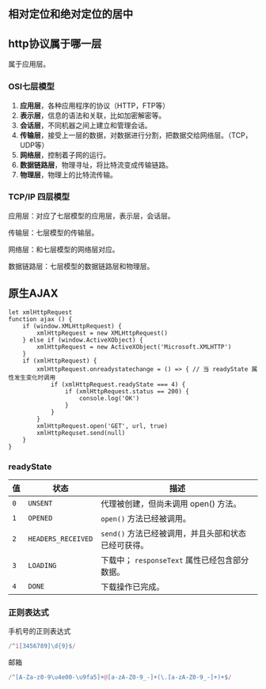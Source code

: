 ## 相对定位和绝对定位的居中

## http协议属于哪一层

属于应用层。

### OSI七层模型

1. **应用层**，各种应用程序的协议（HTTP，FTP等）
2. **表示层**，信息的语法和关联，比如加密解密等。
3. **会话层**，不同机器之间上建立和管理会话。
4. **传输层**，接受上一层的数据，对数据进行分割，把数据交给网络层。（TCP，UDP等）
5. **网络层**，控制着子网的运行。
6. **数据链路层**，物理寻址，将比特流变成传输链路。
7. **物理层**，物理上的比特流传输。

### TCP/IP 四层模型

应用层：对应了七层模型的应用层，表示层，会话层。

传输层：七层模型的传输层。

网络层：和七层模型的网络层对应。

数据链路层：七层模型的数据链路层和物理层。

## 原生AJAX

```JS
let xmlHttpRequest
function ajax () {
    if (window.XMLHttpRequest) {
        xmlHttpRequest = new XMLHttpRequest()
    } else if (window.ActiveXObject) {
        xmlHttpRequest = new ActiveXObject('Microsoft.XMLHTTP')
    }
    if (xmlHttpRequest) {
        xmlHttpRequest.onreadystatechange = () => { // 当 readyState 属性发生变化时调用
            if (xmlHttpRequest.readyState === 4) {
                if (xmlHttpRequest.status == 200) {
                    console.log('OK')
                }
            }
        }
        xmlHttpRequest.open('GET', url, true)
        xmlHttpRequset.send(null)
    }
}
```

### readyState

| 值   | 状态               | 描述                                                |
| ---- | ------------------ | --------------------------------------------------- |
| `0`  | `UNSENT`           | 代理被创建，但尚未调用 open() 方法。                |
| `1`  | `OPENED`           | `open()` 方法已经被调用。                           |
| `2`  | `HEADERS_RECEIVED` | `send()` 方法已经被调用，并且头部和状态已经可获得。 |
| `3`  | `LOADING`          | 下载中； `responseText` 属性已经包含部分数据。      |
| `4`  | `DONE`             | 下载操作已完成。                                    |

### 正则表达式

手机号的正则表达式

```js
/^1[3456789]\d{9}$/
```

邮箱

```js
/^[A-Za-z0-9\u4e00-\u9fa5]+@[a-zA-Z0-9_-]+(\.[a-zA-Z0-9_-]+)+$/
```

